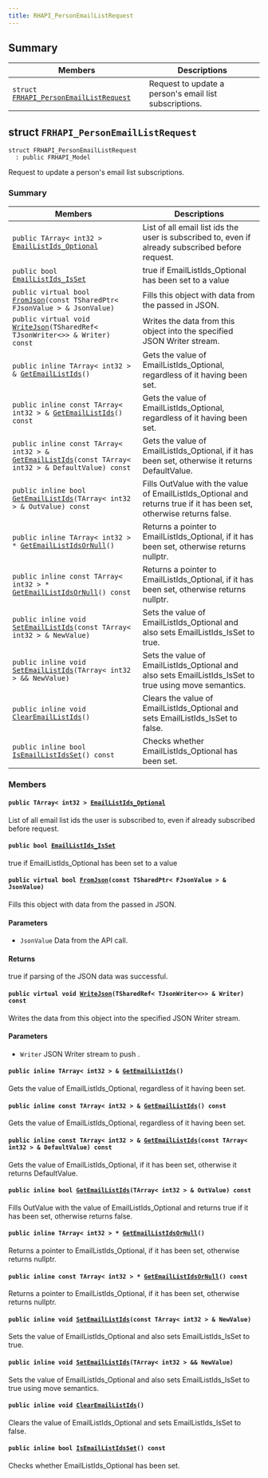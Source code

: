 ```yaml
---
title: RHAPI_PersonEmailListRequest
---
```


## Summary

 Members                        | Descriptions                                
--------------------------------|---------------------------------------------
`struct `[`FRHAPI_PersonEmailListRequest`](#structFRHAPI__PersonEmailListRequest) | Request to update a person&#39;s email list subscriptions.

## struct `FRHAPI_PersonEmailListRequest` <a id="structFRHAPI__PersonEmailListRequest"></a>

```
struct FRHAPI_PersonEmailListRequest
  : public FRHAPI_Model
```

Request to update a person&#39;s email list subscriptions.

### Summary

 Members                        | Descriptions                                
--------------------------------|---------------------------------------------
`public TArray< int32 > `[`EmailListIds_Optional`](#structFRHAPI__PersonEmailListRequest_1a40e9b3ec056a3c2567d794c697c7082d) | List of all email list ids the user is subscribed to, even if already subscribed before request.
`public bool `[`EmailListIds_IsSet`](#structFRHAPI__PersonEmailListRequest_1a3da41bb7b8e4e445cbe45a9d9090f3d5) | true if EmailListIds_Optional has been set to a value
`public virtual bool `[`FromJson`](#structFRHAPI__PersonEmailListRequest_1a8d3c8acbd4077722e6a7c1e5d6829f93)`(const TSharedPtr< FJsonValue > & JsonValue)` | Fills this object with data from the passed in JSON.
`public virtual void `[`WriteJson`](#structFRHAPI__PersonEmailListRequest_1a6e64b5f654abb6a50f336c8515a1c6ba)`(TSharedRef< TJsonWriter<>> & Writer) const` | Writes the data from this object into the specified JSON Writer stream.
`public inline TArray< int32 > & `[`GetEmailListIds`](#structFRHAPI__PersonEmailListRequest_1a109787b76426c3c653bf980d332a95ca)`()` | Gets the value of EmailListIds_Optional, regardless of it having been set.
`public inline const TArray< int32 > & `[`GetEmailListIds`](#structFRHAPI__PersonEmailListRequest_1a2b4eaf81b5f7b38902547281003afecd)`() const` | Gets the value of EmailListIds_Optional, regardless of it having been set.
`public inline const TArray< int32 > & `[`GetEmailListIds`](#structFRHAPI__PersonEmailListRequest_1a3fadd6d2f2e530dc12a3a7a6d14186fd)`(const TArray< int32 > & DefaultValue) const` | Gets the value of EmailListIds_Optional, if it has been set, otherwise it returns DefaultValue.
`public inline bool `[`GetEmailListIds`](#structFRHAPI__PersonEmailListRequest_1a577b39a9aad16d1fac8aba9be9f77e8d)`(TArray< int32 > & OutValue) const` | Fills OutValue with the value of EmailListIds_Optional and returns true if it has been set, otherwise returns false.
`public inline TArray< int32 > * `[`GetEmailListIdsOrNull`](#structFRHAPI__PersonEmailListRequest_1a380c5012251647de67ef86087c29a9f6)`()` | Returns a pointer to EmailListIds_Optional, if it has been set, otherwise returns nullptr.
`public inline const TArray< int32 > * `[`GetEmailListIdsOrNull`](#structFRHAPI__PersonEmailListRequest_1ae4b01fbeffd7a00a89f779afd6f32689)`() const` | Returns a pointer to EmailListIds_Optional, if it has been set, otherwise returns nullptr.
`public inline void `[`SetEmailListIds`](#structFRHAPI__PersonEmailListRequest_1ac143d7575eda1eb5ef2dd264927843b5)`(const TArray< int32 > & NewValue)` | Sets the value of EmailListIds_Optional and also sets EmailListIds_IsSet to true.
`public inline void `[`SetEmailListIds`](#structFRHAPI__PersonEmailListRequest_1a1672a398555a3cd201cd60a7fcc787e0)`(TArray< int32 > && NewValue)` | Sets the value of EmailListIds_Optional and also sets EmailListIds_IsSet to true using move semantics.
`public inline void `[`ClearEmailListIds`](#structFRHAPI__PersonEmailListRequest_1accf496a99915c0447482fb8e77b1dfb2)`()` | Clears the value of EmailListIds_Optional and sets EmailListIds_IsSet to false.
`public inline bool `[`IsEmailListIdsSet`](#structFRHAPI__PersonEmailListRequest_1a0beddffc36f9dcc93bd3014e8b5d6fb0)`() const` | Checks whether EmailListIds_Optional has been set.

### Members

#### `public TArray< int32 > `[`EmailListIds_Optional`](#structFRHAPI__PersonEmailListRequest_1a40e9b3ec056a3c2567d794c697c7082d) <a id="structFRHAPI__PersonEmailListRequest_1a40e9b3ec056a3c2567d794c697c7082d"></a>

List of all email list ids the user is subscribed to, even if already subscribed before request.

#### `public bool `[`EmailListIds_IsSet`](#structFRHAPI__PersonEmailListRequest_1a3da41bb7b8e4e445cbe45a9d9090f3d5) <a id="structFRHAPI__PersonEmailListRequest_1a3da41bb7b8e4e445cbe45a9d9090f3d5"></a>

true if EmailListIds_Optional has been set to a value

#### `public virtual bool `[`FromJson`](#structFRHAPI__PersonEmailListRequest_1a8d3c8acbd4077722e6a7c1e5d6829f93)`(const TSharedPtr< FJsonValue > & JsonValue)` <a id="structFRHAPI__PersonEmailListRequest_1a8d3c8acbd4077722e6a7c1e5d6829f93"></a>

Fills this object with data from the passed in JSON.

#### Parameters
* `JsonValue` Data from the API call.

#### Returns
true if parsing of the JSON data was successful.

#### `public virtual void `[`WriteJson`](#structFRHAPI__PersonEmailListRequest_1a6e64b5f654abb6a50f336c8515a1c6ba)`(TSharedRef< TJsonWriter<>> & Writer) const` <a id="structFRHAPI__PersonEmailListRequest_1a6e64b5f654abb6a50f336c8515a1c6ba"></a>

Writes the data from this object into the specified JSON Writer stream.

#### Parameters
* `Writer` JSON Writer stream to push .

#### `public inline TArray< int32 > & `[`GetEmailListIds`](#structFRHAPI__PersonEmailListRequest_1a109787b76426c3c653bf980d332a95ca)`()` <a id="structFRHAPI__PersonEmailListRequest_1a109787b76426c3c653bf980d332a95ca"></a>

Gets the value of EmailListIds_Optional, regardless of it having been set.

#### `public inline const TArray< int32 > & `[`GetEmailListIds`](#structFRHAPI__PersonEmailListRequest_1a2b4eaf81b5f7b38902547281003afecd)`() const` <a id="structFRHAPI__PersonEmailListRequest_1a2b4eaf81b5f7b38902547281003afecd"></a>

Gets the value of EmailListIds_Optional, regardless of it having been set.

#### `public inline const TArray< int32 > & `[`GetEmailListIds`](#structFRHAPI__PersonEmailListRequest_1a3fadd6d2f2e530dc12a3a7a6d14186fd)`(const TArray< int32 > & DefaultValue) const` <a id="structFRHAPI__PersonEmailListRequest_1a3fadd6d2f2e530dc12a3a7a6d14186fd"></a>

Gets the value of EmailListIds_Optional, if it has been set, otherwise it returns DefaultValue.

#### `public inline bool `[`GetEmailListIds`](#structFRHAPI__PersonEmailListRequest_1a577b39a9aad16d1fac8aba9be9f77e8d)`(TArray< int32 > & OutValue) const` <a id="structFRHAPI__PersonEmailListRequest_1a577b39a9aad16d1fac8aba9be9f77e8d"></a>

Fills OutValue with the value of EmailListIds_Optional and returns true if it has been set, otherwise returns false.

#### `public inline TArray< int32 > * `[`GetEmailListIdsOrNull`](#structFRHAPI__PersonEmailListRequest_1a380c5012251647de67ef86087c29a9f6)`()` <a id="structFRHAPI__PersonEmailListRequest_1a380c5012251647de67ef86087c29a9f6"></a>

Returns a pointer to EmailListIds_Optional, if it has been set, otherwise returns nullptr.

#### `public inline const TArray< int32 > * `[`GetEmailListIdsOrNull`](#structFRHAPI__PersonEmailListRequest_1ae4b01fbeffd7a00a89f779afd6f32689)`() const` <a id="structFRHAPI__PersonEmailListRequest_1ae4b01fbeffd7a00a89f779afd6f32689"></a>

Returns a pointer to EmailListIds_Optional, if it has been set, otherwise returns nullptr.

#### `public inline void `[`SetEmailListIds`](#structFRHAPI__PersonEmailListRequest_1ac143d7575eda1eb5ef2dd264927843b5)`(const TArray< int32 > & NewValue)` <a id="structFRHAPI__PersonEmailListRequest_1ac143d7575eda1eb5ef2dd264927843b5"></a>

Sets the value of EmailListIds_Optional and also sets EmailListIds_IsSet to true.

#### `public inline void `[`SetEmailListIds`](#structFRHAPI__PersonEmailListRequest_1a1672a398555a3cd201cd60a7fcc787e0)`(TArray< int32 > && NewValue)` <a id="structFRHAPI__PersonEmailListRequest_1a1672a398555a3cd201cd60a7fcc787e0"></a>

Sets the value of EmailListIds_Optional and also sets EmailListIds_IsSet to true using move semantics.

#### `public inline void `[`ClearEmailListIds`](#structFRHAPI__PersonEmailListRequest_1accf496a99915c0447482fb8e77b1dfb2)`()` <a id="structFRHAPI__PersonEmailListRequest_1accf496a99915c0447482fb8e77b1dfb2"></a>

Clears the value of EmailListIds_Optional and sets EmailListIds_IsSet to false.

#### `public inline bool `[`IsEmailListIdsSet`](#structFRHAPI__PersonEmailListRequest_1a0beddffc36f9dcc93bd3014e8b5d6fb0)`() const` <a id="structFRHAPI__PersonEmailListRequest_1a0beddffc36f9dcc93bd3014e8b5d6fb0"></a>

Checks whether EmailListIds_Optional has been set.

